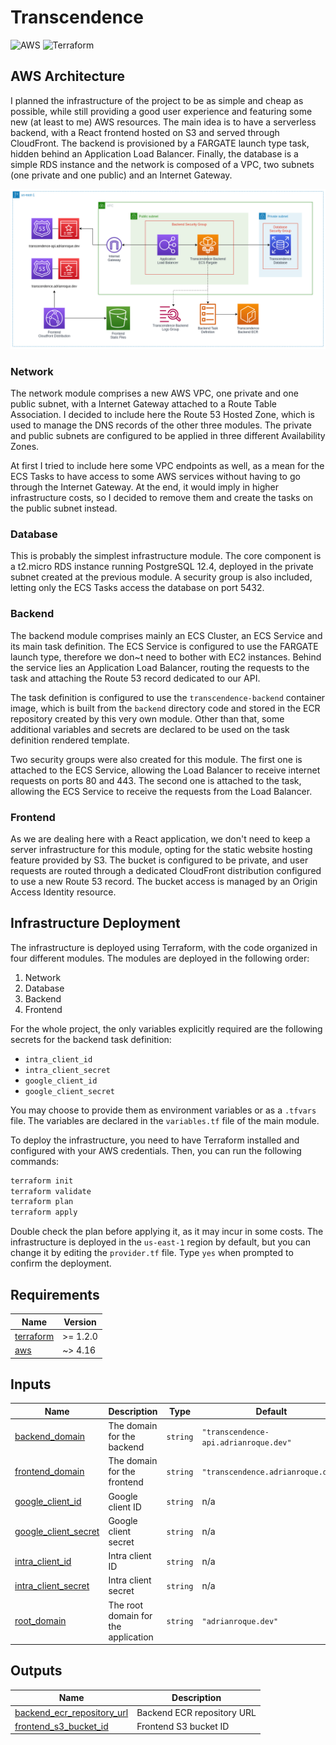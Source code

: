 # Transcendence

![AWS](https://img.shields.io/badge/AWS-%23FF9900.svg?style=for-the-badge&logo=amazon-aws&logoColor=white)
![Terraform](https://img.shields.io/badge/terraform-%235835CC.svg?style=for-the-badge&logo=terraform&logoColor=white)

## AWS Architecture

I planned the infrastructure of the project to be as simple and cheap as possible, while still providing a good user experience and featuring some new (at least to me) AWS resources. The main idea is to have a serverless backend, with a React frontend hosted on S3 and served through CloudFront. The backend is provisioned by a FARGATE launch type task, hidden behind an Application Load Balancer. Finally, the database is a simple RDS instance and the network is composed of a VPC, two subnets (one private and one public) and an Internet Gateway.

![AWS Architecture](./assets/architecture.png 'AWS Architecture')

### Network

The network module comprises a new AWS VPC, one private and one public subnet, with a Internet Gateway attached to a Route Table Association. I decided to include here the Route 53 Hosted Zone, which is used to manage the DNS records of the other three modules. The private and public subnets are configured to be applied in three different Availability Zones.

At first I tried to include here some VPC endpoints as well, as a mean for the ECS Tasks to have access to some AWS services without having to go through the Internet Gateway. At the end, it would imply in higher infrastructure costs, so I decided to remove them and create the tasks on the public subnet instead.

### Database

This is probably the simplest infrastructure module. The core component is a t2.micro RDS instance running PostgreSQL 12.4, deployed in the private subnet created at the previous module. A security group is also included, letting only the ECS Tasks access the database on port 5432.

### Backend

The backend module comprises mainly an ECS Cluster, an ECS Service and its main task definition. The ECS Service is configured to use the FARGATE launch type, therefore we don~t need to bother with EC2 instances. Behind the service lies an Application Load Balancer, routing the requests to the task and attaching the Route 53 record dedicated to our API.

The task definition is configured to use the `transcendence-backend` container image, which is built from the `backend` directory code and stored in the ECR repository created by this very own module. Other than that, some additional variables and secrets are declared to be used on the task definition rendered template.

Two security groups were also created for this module. The first one is attached to the ECS Service, allowing the Load Balancer to receive internet requests on ports 80 and 443. The second one is attached to the task, allowing the ECS Service to receive the requests from the Load Balancer.

### Frontend

As we are dealing here with a React application, we don't need to keep a server infrastructure for this module, opting for the static website hosting feature provided by S3. The bucket is configured to be private, and user requests are routed through a dedicated CloudFront distribution configured to use a new Route 53 record. The bucket access is managed by an Origin Access Identity resource.

## Infrastructure Deployment

The infrastructure is deployed using Terraform, with the code organized in four different modules. The modules are deployed in the following order:

1. Network
2. Database
3. Backend
4. Frontend

For the whole project, the only variables explicitly required are the following secrets for the backend task definition:

- `intra_client_id`
- `intra_client_secret`
- `google_client_id`
- `google_client_secret`

You may choose to provide them as environment variables or as a `.tfvars` file. The variables are declared in the `variables.tf` file of the main module.

To deploy the infrastructure, you need to have Terraform installed and configured with your AWS credentials. Then, you can run the following commands:

```bash
terraform init
terraform validate
terraform plan
terraform apply
```

Double check the plan before applying it, as it may incur in some costs. The infrastructure is deployed in the `us-east-1` region by default, but you can change it by editing the `provider.tf` file. Type `yes` when prompted to confirm the deployment.

## Requirements

| Name                                                                     | Version  |
| ------------------------------------------------------------------------ | -------- |
| <a name="requirement_terraform"></a> [terraform](#requirement_terraform) | >= 1.2.0 |
| <a name="requirement_aws"></a> [aws](#requirement_aws)                   | ~> 4.16  |

## Inputs

| Name                                                                                          | Description                         | Type     | Default                               | Required |
| --------------------------------------------------------------------------------------------- | ----------------------------------- | -------- | ------------------------------------- | :------: |
| <a name="input_backend_domain"></a> [backend_domain](#input_backend_domain)                   | The domain for the backend          | `string` | `"transcendence-api.adrianroque.dev"` |    no    |
| <a name="input_frontend_domain"></a> [frontend_domain](#input_frontend_domain)                | The domain for the frontend         | `string` | `"transcendence.adrianroque.dev"`     |    no    |
| <a name="input_google_client_id"></a> [google_client_id](#input_google_client_id)             | Google client ID                    | `string` | n/a                                   |   yes    |
| <a name="input_google_client_secret"></a> [google_client_secret](#input_google_client_secret) | Google client secret                | `string` | n/a                                   |   yes    |
| <a name="input_intra_client_id"></a> [intra_client_id](#input_intra_client_id)                | Intra client ID                     | `string` | n/a                                   |   yes    |
| <a name="input_intra_client_secret"></a> [intra_client_secret](#input_intra_client_secret)    | Intra client secret                 | `string` | n/a                                   |   yes    |
| <a name="input_root_domain"></a> [root_domain](#input_root_domain)                            | The root domain for the application | `string` | `"adrianroque.dev"`                   |    no    |

## Outputs

| Name                                                                                                              | Description                |
| ----------------------------------------------------------------------------------------------------------------- | -------------------------- |
| <a name="output_backend_ecr_repository_url"></a> [backend_ecr_repository_url](#output_backend_ecr_repository_url) | Backend ECR repository URL |
| <a name="output_frontend_s3_bucket_id"></a> [frontend_s3_bucket_id](#output_frontend_s3_bucket_id)                | Frontend S3 bucket ID      |
